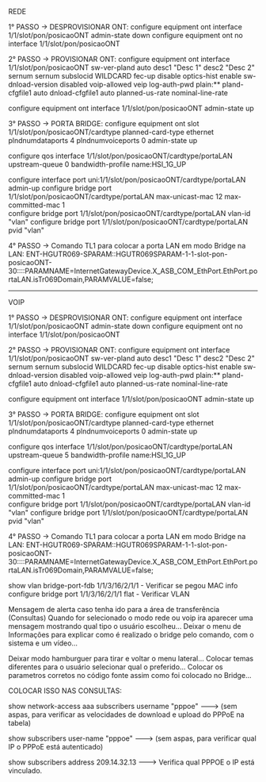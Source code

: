 REDE

1° PASSO -> DESPROVISIONAR ONT:
configure equipment ont interface 1/1/slot/pon/posicaoONT admin-state down
configure equipment ont no interface 1/1/slot/pon/posicaoONT

2° PASSO -> PROVISIONAR ONT:
configure equipment ont interface 1/1/slot/pon/posicaoONT sw-ver-pland auto desc1 "Desc 1" desc2 "Desc 2" sernum sernum subslocid WILDCARD fec-up disable optics-hist enable sw-dnload-version disabled voip-allowed veip log-auth-pwd plain:** pland-cfgfile1 auto dnload-cfgfile1 auto planned-us-rate nominal-line-rate

configure equipment ont interface 1/1/slot/pon/posicaoONT admin-state up

3° PASSO -> PORTA BRIDGE:
configure equipment ont slot 1/1/slot/pon/posicaoONT/cardtype planned-card-type ethernet plndnumdataports 4 plndnumvoiceports 0 admin-state up

configure qos interface 1/1/slot/pon/posicaoONT/cardtype/portaLAN upstream-queue 0 bandwidth-profile name:HSI_1G_UP 

configure interface port uni:1/1/slot/pon/posicaoONT/cardtype/portaLAN admin-up
configure bridge port 1/1/slot/pon/posicaoONT/cardtype/portaLAN max-unicast-mac 12 max-committed-mac 1	
configure bridge port 1/1/slot/pon/posicaoONT/cardtype/portaLAN vlan-id "vlan"
configure bridge port 1/1/slot/pon/posicaoONT/cardtype/portaLAN pvid "vlan"

4° PASSO -> Comando TL1 para colocar a porta LAN em modo Bridge na LAN:
ENT-HGUTR069-SPARAM::HGUTR069SPARAM-1-1-slot-pon-posicaoONT-30::::PARAMNAME=InternetGatewayDevice.X_ASB_COM_EthPort.EthPort.portaLAN.isTr069Domain,PARAMVALUE=false;


---------------------------------------------------------------------------------------------------------------------------------------------------------------------------

VOIP

1° PASSO -> DESPROVISIONAR ONT:
configure equipment ont interface 1/1/slot/pon/posicaoONT admin-state down
configure equipment ont no interface 1/1/slot/pon/posicaoONT

2° PASSO -> PROVISIONAR ONT:
configure equipment ont interface 1/1/slot/pon/posicaoONT sw-ver-pland auto desc1 "Desc 1" desc2 "Desc 2" sernum sernum subslocid WILDCARD fec-up disable optics-hist enable sw-dnload-version disabled voip-allowed veip log-auth-pwd plain:** pland-cfgfile1 auto dnload-cfgfile1 auto planned-us-rate nominal-line-rate

configure equipment ont interface 1/1/slot/pon/posicaoONT admin-state up

3° PASSO -> PORTA BRIDGE:
configure equipment ont slot 1/1/slot/pon/posicaoONT/cardtype planned-card-type ethernet plndnumdataports 4 plndnumvoiceports 0 admin-state up

configure qos interface 1/1/slot/pon/posicaoONT/cardtype/portaLAN upstream-queue 5 bandwidth-profile name:HSI_1G_UP 

configure interface port uni:1/1/slot/pon/posicaoONT/cardtype/portaLAN admin-up
configure bridge port 1/1/slot/pon/posicaoONT/cardtype/portaLAN max-unicast-mac 12 max-committed-mac 1	
configure bridge port 1/1/slot/pon/posicaoONT/cardtype/portaLAN vlan-id "vlan"
configure bridge port 1/1/slot/pon/posicaoONT/cardtype/portaLAN pvid "vlan"

4° PASSO -> Comando TL1 para colocar a porta LAN em modo Bridge na LAN:
ENT-HGUTR069-SPARAM::HGUTR069SPARAM-1-1-slot-pon-posicaoONT-30::::PARAMNAME=InternetGatewayDevice.X_ASB_COM_EthPort.EthPort.portaLAN.isTr069Domain,PARAMVALUE=false;





show vlan bridge-port-fdb 1/1/3/16/2/1/1 - Verificar se pegou MAC
info configure bridge port 1/1/3/16/2/1/1 flat - Verificar VLAN


Mensagem de alerta caso tenha ido para a área de transferência (Consultas)
Quando for selecionado o modo rede ou voip ira aparecer uma mensagem mostrando qual tipo o usuário escolheu...
Deixar o menu de Informações para explicar como é realizado o bridge pelo comando, com o sistema e um vídeo...

Deixar modo hamburguer para tirar e voltar o menu lateral...
Colocar temas diferentes para o usuário selecionar qual o preferido...
Colocar os parametros corretos no código fonte assim como foi colocado no Bridge...


COLOCAR ISSO NAS CONSULTAS:

show network-access aaa subscribers username "pppoe" ---> (sem aspas, para verificar as velocidades de download e upload do PPPoE na tabela)

show subscribers user-name "pppoe" ---> (sem aspas, para verificar qual IP o PPPoE está autenticado)

show subscribers address 209.14.32.13 ---> Verifica qual PPPOE o IP está vinculado.